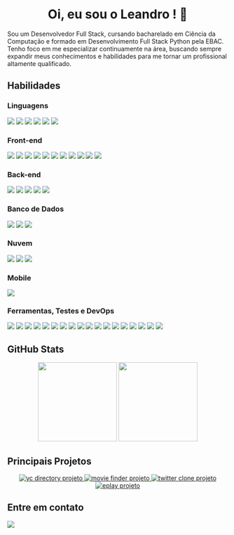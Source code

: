 <h1 align="center">Oi, eu sou o Leandro ! 👋</h1>

<p>Sou um Desenvolvedor Full Stack, cursando bacharelado em Ciência da Computação e formado em Desenvolvimento Full Stack Python pela EBAC. Tenho foco em me especializar continuamente na área, buscando sempre expandir meus conhecimentos e habilidades para me tornar um profissional altamente qualificado.</p>

<h2>Habilidades</h2>

<h3>Linguagens</h3>
<p>
  <img src="https://img.shields.io/badge/HTML-E34F26?style=for-the-badge&logo=html5&logoColor=white"/>
  <img src="https://img.shields.io/badge/CSS-1572B6?style=for-the-badge&logo=css&logoColor=white"/>
  <img src="https://img.shields.io/badge/JavaScript-F7DF1E?style=for-the-badge&logo=javascript&logoColor=black"/>
  <img src="https://img.shields.io/badge/TypeScript-3178C6?style=for-the-badge&logo=typescript&logoColor=white"/>
  <img src="https://img.shields.io/badge/C-555555?style=for-the-badge&logo=c&logoColor=white"/>
  <img src="https://img.shields.io/badge/Python-3776AB?style=for-the-badge&logo=python&logoColor=white"/>
</p>

<h3>Front-end</h3>
<p>
  <img src="https://img.shields.io/badge/React-20232A?style=for-the-badge&logo=react&logoColor=61DAFB"/>
  <img src="https://img.shields.io/badge/Next.js-FFFFFF?style=for-the-badge&logo=next.js&logoColor=000000"/>
  <img src="https://img.shields.io/badge/Vue.js-4FC08D?style=for-the-badge&logo=vue.js&logoColor=white"/>
  <img src="https://img.shields.io/badge/Redux-764ABC?style=for-the-badge&logo=redux&logoColor=white"/>
  <img src="https://img.shields.io/badge/React_Router-CA4245?style=for-the-badge&logo=reactrouter&logoColor=white"/>
  <img src="https://img.shields.io/badge/jQuery-0769AD?style=for-the-badge&logo=jquery&logoColor=white"/>
  <img src="https://img.shields.io/badge/Bootstrap-7952B3?style=for-the-badge&logo=bootstrap&logoColor=white"/>
  <img src="https://img.shields.io/badge/Tailwind_CSS-38B2AC?style=for-the-badge&logo=tailwind-css&logoColor=white"/>
  <img src="https://img.shields.io/badge/Styled--Components-DB7093?style=for-the-badge&logo=styled-components&logoColor=white"/>
  <img src="https://img.shields.io/badge/LESS-1D365D?style=for-the-badge&logo=less&logoColor=white"/>
  <img src="https://img.shields.io/badge/SASS-CC6699?style=for-the-badge&logo=sass&logoColor=white"/>
</p>

<h3>Back-end</h3>
<p>
  <img src="https://img.shields.io/badge/Node.js-339933?style=for-the-badge&logo=node.js&logoColor=white"/>
  <img src="https://img.shields.io/badge/Express.js-000000?style=for-the-badge&logo=express&logoColor=white"/>
  <img src="https://img.shields.io/badge/Django-092E20?style=for-the-badge&logo=django&logoColor=white"/>
  <img src="https://img.shields.io/badge/Flask-000000?style=for-the-badge&logo=flask&logoColor=white"/>
  <img src="https://img.shields.io/badge/REST%20API-85EA2D?style=for-the-badge&logo=swagger&logoColor=black"/>
</p>

<h3>Banco de Dados</h3>
<p>
  <img src="https://img.shields.io/badge/PostgreSQL-4169E1?style=for-the-badge&logo=postgresql&logoColor=white"/>
  <img src="https://img.shields.io/badge/MongoDB-47A248?style=for-the-badge&logo=mongodb&logoColor=white"/>
  <img src="https://img.shields.io/badge/Mongoose-880000?style=for-the-badge&logo=mongoose&logoColor=white"/>
</p>

<h3>Nuvem</h3>
<p>
  <img src="https://img.shields.io/badge/Amazon_AWS-FF9900?style=for-the-badge&logo=amazonaws&logoColor=000000"/>
  <img src="https://img.shields.io/badge/Microsoft_Azure-FFFFFF?style=for-the-badge&logo=microsoftazure&logoColor=0078D4"/>
  <img src="https://img.shields.io/badge/Google_Cloud-4285F4?style=for-the-badge&logo=google-cloud&logoColor=white"/>
</p>

<h3>Mobile</h3>
<p>
  <img src="https://img.shields.io/badge/React_Native-20232A?style=for-the-badge&logo=react&logoColor=61DAFB"/>
</p>

<h3>Ferramentas, Testes e DevOps</h3>
<p>
  <img src="https://img.shields.io/badge/Git-F05032?style=for-the-badge&logo=git&logoColor=white"/>
  <img src="https://img.shields.io/badge/GitHub-181717?style=for-the-badge&logo=github&logoColor=white"/>
  <img src="https://img.shields.io/badge/npm-CB3837?style=for-the-badge&logo=npm&logoColor=white"/>
  <img src="https://img.shields.io/badge/Vite-646CFF?style=for-the-badge&logo=vite&logoColor=white"/>
  <img src="https://img.shields.io/badge/Parcel-FF5F00?style=for-the-badge&logo=parcel&logoColor=white"/>
  <img src="https://img.shields.io/badge/Appwrite-F02E65?style=for-the-badge&logo=appwrite&logoColor=white"/>
  <img src="https://img.shields.io/badge/Sentry-362D59?style=for-the-badge&logo=sentry&logoColor=white"/>
  <img src="https://img.shields.io/badge/Sanity-F03E2F?style=for-the-badge&logo=sanity&logoColor=white"/>
  <img src="https://img.shields.io/badge/Gulp-CF4647?style=for-the-badge&logo=gulp&logoColor=white"/>
  <img src="https://img.shields.io/badge/Grunt-FBA919?style=for-the-badge&logo=grunt&logoColor=black"/>
  <img src="https://img.shields.io/badge/Linux-FCC624?style=for-the-badge&logo=linux&logoColor=black"/>
  <img src="https://img.shields.io/badge/Docker-2496ED?style=for-the-badge&logo=docker&logoColor=white"/>
  <img src="https://img.shields.io/badge/Nginx-009639?style=for-the-badge&logo=nginx&logoColor=white"/>
  <img src="https://img.shields.io/badge/GitHub%20Actions-2088FF?style=for-the-badge&logo=github-actions&logoColor=white"/>
  <img src="https://img.shields.io/badge/Jest-C21325?style=for-the-badge&logo=jest&logoColor=white"/>
  <img src="https://img.shields.io/badge/Cypress-17202C?style=for-the-badge&logo=cypress&logoColor=white"/>
  <img src="https://img.shields.io/badge/React%20Testing%20Library-E33332?style=for-the-badge&logo=testing-library&logoColor=white"/>
  <img src="https://img.shields.io/badge/Pytest-0A9EDC?style=for-the-badge&logo=pytest&logoColor=white"/>
</p>

<h2>GitHub Stats</h2>

<div align="center">
  <img height="180em" src="https://github-readme-stats.vercel.app/api?username=leandrosousaljs&show_icons=true&theme=dark"/>
  <img height="180em" src="https://github-readme-stats.vercel.app/api/top-langs/?username=leandrosousaljs&layout=compact&langs_count=7&theme=dark"/>
</div>

<h2>Principais Projetos</h2>

<p align="center">
  <a href="https://ljs-yc-directory.vercel.app/">
    <img src="https://github-readme-stats.vercel.app/api/pin/?username=leandrosousaljs&repo=yc_directory&theme=dark" alt="yc directory projeto">
  </a>
  <a href="https://ljs-movie-finder.vercel.app/">
    <img src="https://github-readme-stats.vercel.app/api/pin/?username=leandrosousaljs&repo=movie-finder&theme=dark" alt="movie finder projeto">
  </a>
  <a href="https://leandrosousaljs.pythonanywhere.com">
    <img src="https://github-readme-stats.vercel.app/api/pin/?username=leandrosousaljs&repo=twitter&theme=dark" alt="twitter clone projeto">
  </a>
  <a href="https://ljs-eplay.vercel.app/">
    <img src="https://github-readme-stats.vercel.app/api/pin/?username=leandrosousaljs&repo=eplay&theme=dark" alt="eplay projeto">
  </a>
</p>

<h2>Entre em contato</h2>

<div>
  <a href="https://www.linkedin.com/in/leandrosousaljs"><img src="https://img.shields.io/badge/-LinkedIn-%230077B5?style=for-the-badge&logo=linkedin&logoColor=white" target="_blank"></a>   
</div>
